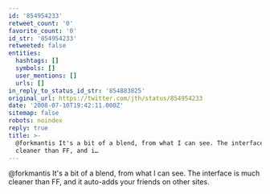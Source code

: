```yaml
---
id: '854954233'
retweet_count: '0'
favorite_count: '0'
id_str: '854954233'
retweeted: false
entities:
  hashtags: []
  symbols: []
  user_mentions: []
  urls: []
in_reply_to_status_id_str: '854883825'
original_url: https://twitter.com/jth/status/854954233
date: '2008-07-10T19:42:11.000Z'
sitemap: false
robots: noindex
reply: true
title: >-
  @forkmantis It's a bit of a blend, from what I can see. The interface is much
  cleaner than FF, and i…
---
```


@forkmantis It's a bit of a blend, from what I can see. The interface is much cleaner than FF, and it auto-adds your friends on other sites.